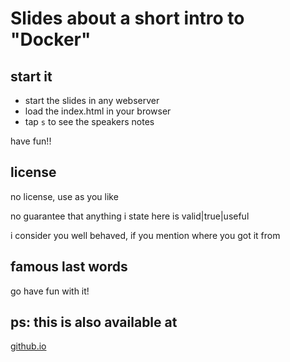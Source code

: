 # Slides about a short intro to "Docker"

## start it

- start the slides in any webserver
- load the index.html in your browser
- tap `s` to see the speakers notes

have fun!!

## license

no license, use as you like

no guarantee that anything i state here is valid|true|useful

i consider you well behaved, if you mention where you got it from

## famous last words

go have fun with it!

## ps: this is also available at

[github.io](https://github.io)
